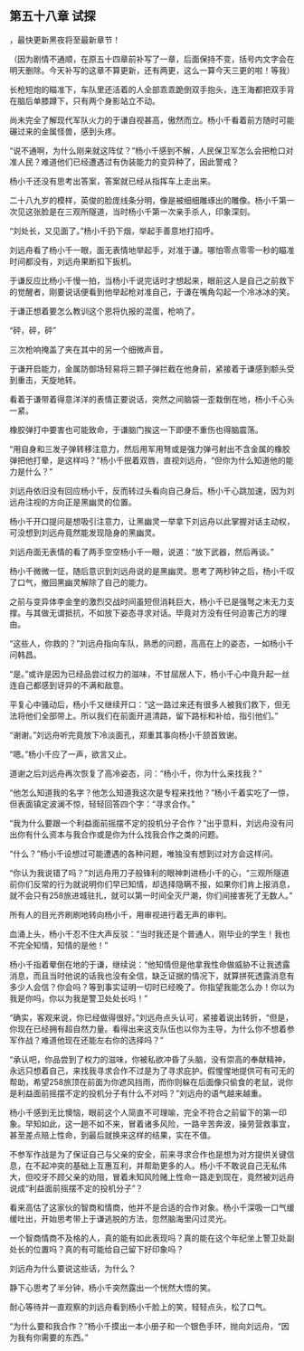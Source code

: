 ## 第五十八章 试探
，最快更新黑夜将至最新章节！

（因为剧情不通顺，在原五十四章前补写了一章，后面保持不变，括号内文字会在明天删除。今天补写的这章不算更新，还有两更，这么一算今天三更的啦！等我）

长枪短炮的瞄准下，车队里还活着的人全部乖乖跪倒双手抱头，连王海都把双手背在脑后单膝蹲下，只有两个身影站立不动。

尚未完全了解现代军队火力的于谦自视甚高，傲然而立。杨小千看着前方随时可能碾过来的金属怪兽，感到头疼。

“说不通啊，为什么刚来就这阵仗？”杨小千感到不解，人民保卫军怎么会把枪口对准人民？难道他们已经遭遇过有伪装能力的变异种了，因此警戒？

杨小千还没有思考出答案，答案就已经从指挥车上走出来。

二十八九岁的模样，英俊的脸庞线条分明，像是被细细雕琢出的雕像。杨小千第一次见这张脸是在三观所隧道，当时杨小千第一次亲手杀人，印象深刻。

“刘处长，又见面了。”杨小千扔下烟，举起手善意地打招呼。

刘远舟看了杨小千一眼，面无表情地举起手，对准于谦。哪怕零点零零一秒的瞄准时间都没有，刘远舟果断扣下扳机。

于谦反应比杨小千慢一拍，当杨小千说完话时才想起来，眼前这人是自己之前救下的觉醒者，刚要说话便看到他举起枪对准自己，于谦在嘴角勾起一个冷冰冰的笑。

于谦正想着要怎么教训这个恩将仇报的混蛋，枪响了。

“砰，砰，砰”

三次枪响掩盖了夹在其中的另一个细微声音。

于谦开启能力，金属防御场轻易将三颗子弹拦截在他身前，紧接着于谦感到额头受到重击，天旋地转。

看着于谦带着得意洋洋的表情正要说话，突然之间脑袋一歪栽倒在地，杨小千心头一紧。

橡胶弹打中要害也可能致命，于谦脑门挨这一下即便不重伤也得脑震荡。

“用自身和三发子弹转移注意力，然后用军用弩或是强力弹弓射出不含金属的橡胶弹把他打晕，是这样吗？”杨小千抿着双唇，直视刘远舟，“但你为什么知道他的能力是什么？”

刘远舟依旧没有回应杨小千，反而转过头看向自己身后。杨小千心跳加速，因为刘远舟注视的方向正是黑幽灵的位置。

杨小千开口提问是想吸引注意力，让黑幽灵一举拿下刘远舟以此掌握对话主动权，可没想到刘远舟竟然能发现隐身的黑幽灵。

刘远舟面无表情的看了两手空空杨小千一眼，说道：“放下武器，然后再谈。”

杨小千微微一怔，随后意识到刘远舟说的是黑幽灵。思考了两秒钟之后，杨小千叹了口气，撤回黑幽灵解除了自己的能力。

之前与变异体李金奎的激烈交战时间虽短但消耗巨大，杨小千已是强弩之末无力支撑。与其做无谓抵抗，不如放下姿态寻求对话。毕竟对方没有任何迫害己方的理由。

“这些人，你救的？”刘远舟指向车队，熟悉的问题，高高在上的姿态，一如杨小千问韩昌。

“是。”或许是因为已经品尝过权力的滋味，不甘屈居人下，杨小千心中竟升起一丝连自己都感到讶异的不满和敌意。

平复心中骚动后，杨小千又继续开口：“这一路过来还有很多人被我们救下，但无法将他们全部带上。所以我们在前面开道清路，留下路标和补给，指引他们。”

“谢谢。”刘远舟听完竟放下冷淡面孔，郑重其事向杨小千颔首致谢。

“嗯。”杨小千应了一声，欲言又止。

道谢之后刘远舟再次恢复了高冷姿态，问：“杨小千，你为什么来找我？”

“他怎么知道我的名字？他怎么知道我这次是专程来找他？”杨小千着实吃了一惊，但表面镇定波澜不惊，轻轻回答四个字：“寻求合作。”

“我为什么要跟一个利益面前摇摆不定的投机分子合作？”出乎意料，刘远舟没有问出你有什么资本与我合作或是你为什么找我合作之类的问题。

“什么？”杨小千设想过可能遭遇的各种问题，唯独没有想到过对方会这样问。

“你认为我说错了吗？”刘远舟用刀子般锋利的眼神刺进杨小千的心，“三观所隧道前你们反常的行为就说明你们早已知情，却选择隐瞒不报，如果你们肯上报消息，就不会只有258旅进城驻扎，就可以第一时间全灭尸潮，你们间接害死了无数人。”

所有人的目光齐刷刷地转向杨小千，用审视进行着无声的审判。

血涌上头，杨小千忍不住大声反驳：“当时我还是个普通人，刚毕业的学生！我也不完全知情，知情的是他！”

杨小千指着晕倒在地的于谦，继续说：“他知情但是他拿我性命做威胁不让我透露消息，而且当时他说的话我也没有全信，缺乏证据的情况下，就算拼死透露消息有多少人会信？你会吗？等到事实证明一切时已经晚了。你指望我能怎么办！你以为我是你吗，你以为我是警卫处处长吗！”

“确实，客观来说，你已经做得很好。”刘远舟点头认可，紧接着说出转折，“但是，你现在已经拥有超自然力量。看得出来这支队伍也以你为主导，为什么你不想着参军作战？难道他现在还能左右你的选择吗？”

“承认吧，你品尝到了权力的滋味，你被私欲冲昏了头脑，没有崇高的奉献精神，永远只想着自己，来找我寻求合作不过是为了寻求庇护。假惺惺地提供可有可无的帮助，希望258旅顶在前面为你遮风挡雨，而你则躲在后面像只偷食的老鼠，说你是利益面前摇摆不定的投机分子有什么不对吗？”刘远舟的语气越来越重。

杨小千感到无比懊恼，眼前这个人简直不可理喻，完全不符合之前留下的第一印象。早知如此，这一趟不如不来，冒着诸多风险，一路辛苦奔波，操劳营救事宜，甚至差点赔上性命，到最后就换来这样的结果，实在不值。

不参军作战是为了保证自己与父亲的安全，前来寻求合作也是想为对方提供关键信息，在不起冲突的基础上互惠互利，并帮助更多的人。杨小千不敢说自己无私伟大，但咬牙不顾父亲的劝阻，冒着未知风险赌上性命一路走到现在，竟然被刘远舟说成“利益面前摇摆不定的投机分子”？

看来高估了这家伙的智商和情商，他并不是合适的合作对象。杨小千深吸一口气缓缓吐出，开始思考带上于谦逃脱的方法，忽然脑海里闪过灵光。

一个智商情商不及格的人，真的能有如此表现吗？真的能在这个年纪坐上警卫处副处长的位置吗？真的有可能给自己留下好印象吗？

刘远舟为什么要说这些话，为什么？

静下心思考了半分钟，杨小千突然露出一个恍然大悟的笑。

耐心等待并一直观察的刘远舟看到杨小千脸上的笑，轻轻点头，松了口气。

“为什么要和我合作？”杨小千摸出一本小册子和一个银色手环，抛向刘远舟，“因为我有你需要的东西。”

